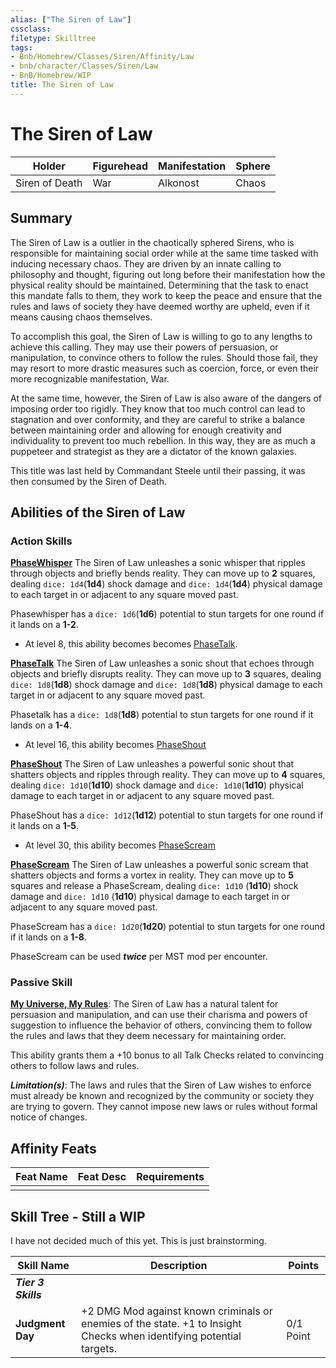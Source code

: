 ```yaml
---
alias: ["The Siren of Law"]
cssclass: 
filetype: Skilltree
tags:
- Bnb/Homebrew/Classes/Siren/Affinity/Law
- bnb/character/Classes/Siren/Law
- BnB/Homebrew/WIP
title: The Siren of Law
---
```


# The Siren of Law

| Holder         | Figurehead | Manifestation | Sphere  |
| -------------- | ---------- | ------------- | ------- |
| Siren of Death | War        | Alkonost       | Chaos |

## Summary

The Siren of Law is a outlier in the chaotically sphered Sirens, who is responsible for maintaining social order while at the same time tasked with inducing necessary chaos. They are driven by an innate calling to philosophy and thought, figuring out long before their manifestation how the physical reality should be maintained. Determining that the task to enact this mandate falls to them, they work to keep the peace and ensure that the rules and laws of society they have deemed worthy are upheld, even if it means causing chaos themselves.

To accomplish this goal, the Siren of Law is willing to go to any lengths to achieve this calling. They may use their powers of persuasion, or manipulation, to convince others to follow the rules. Should those fail,  they may resort to more drastic measures such as coercion, force, or even their more recognizable manifestation, War.

At the same time, however, the Siren of Law is also aware of the dangers of imposing order too rigidly. They know that too much control can lead to stagnation and over conformity, and they are careful to strike a balance between maintaining order and allowing for enough creativity and individuality to prevent too much rebellion. In this way, they are as much a puppeteer and strategist as they are a dictator of the known galaxies.

This title was last held by Commandant Steele until their passing, it was then consumed by the Siren of Death.

## Abilities of the Siren of Law

### Action Skills
**[PhaseWhisper](ActionSkill/PhaseWhisper.md)**
The Siren of Law unleashes a sonic whisper that ripples through objects and briefly bends reality. They can move up to **2** squares, dealing `dice: 1d4`(**1d4**) shock damage and `dice: 1d4`(**1d4**) physical damage to each target in or adjacent to any square moved past.

Phasewhisper has a `dice: 1d6`(**1d6**) potential to stun targets for one round if it lands on a **1-2**.

- At level 8, this ability becomes becomes [PhaseTalk](ActionSkill/PhaseTalk.md).

**[PhaseTalk](ActionSkill/PhaseTalk.md)**
The Siren of Law unleashes a sonic shout that echoes through objects and briefly disrupts reality. They can move up to **3** squares, dealing `dice: 1d8`(**1d8**) shock damage and `dice: 1d8`(**1d8**) physical damage to each target in or adjacent to any square moved past.

Phasetalk has a `dice: 1d8`(**1d8**) potential to stun targets for one round if it lands on a **1-4**.

- At level 16, this ability becomes [PhaseShout](ActionSkill/PhaseShout.md)


**[PhaseShout](ActionSkill/PhaseShout.md)**
The Siren of Law unleashes a powerful sonic shout that shatters objects and ripples through reality. They can move up to **4** squares, dealing `dice: 1d10`(**1d10**) shock damage and `dice: 1d10`(**1d10**) physical damage to each target in or adjacent to any square moved past.

PhaseShout has a `dice: 1d12`(**1d12**) potential to stun targets for one round if it lands on a **1-5**.

- At level 30, this ability becomes [PhaseScream](ActionSkill/PhaseScream.md)

**[PhaseScream](ActionSkill/PhaseScream.md)**
The Siren of Law unleashes a powerful sonic scream that shatters objects and forms a vortex in reality. They can move up to **5** squares and release a PhaseScream, dealing `dice: 1d10` (**1d10**) shock damage and `dice: 1d10` (**1d10**) physical damage to each target in or adjacent to any square moved past.

PhaseScream has a `dice: 1d20`(**1d20**) potential to stun targets for one round if it lands on a **1-8**.

PhaseScream can be used ***twice*** per MST mod per encounter.

### Passive Skill
**[My Universe, My Rules](PassiveSkill/My-Universe-My-Rules.md)**: The Siren of Law has a natural talent for persuasion and manipulation, and can use their charisma and powers of suggestion to influence the behavior of others, convincing them to follow the rules and laws that they deem necessary for maintaining order. 

This ability grants them a +10 bonus to all Talk Checks related to convincing others to follow laws and rules.

***Limitation(s)***: The laws and rules that the Siren of Law wishes to enforce must already be known and recognized by the community or society they are trying to govern. They cannot impose new laws or rules without formal notice of changes.

## Affinity Feats

| Feat Name | Feat Desc | Requirements |
| --------- | --------- | ------------ |
|           |           |              |

## Skill Tree - Still a WIP

I have not decided much of this yet. This is just brainstorming.

| Skill Name       | Description | Points |
| ---------------- | ----------- | ------ |
| ***Tier 3 Skills***                 |             |        |
| **Judgment Day** | +2 DMG Mod against known criminals or enemies of the state. +1 to Insight Checks when identifying potential targets.           | 0/1 Point       |